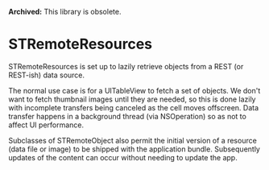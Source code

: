 **Archived:** This library is obsolete.

STRemoteResources
=================

STRemoteResources is set up to lazily retrieve objects from a REST (or REST-ish) data source.

The normal use case is for a UITableView to fetch a set of objects. We don't want to fetch thumbnail images until they are needed, so this is done lazily with incomplete transfers being canceled as the cell moves offscreen. Data transfer happens in a background thread (via NSOperation) so as not to affect UI performance.

Subclasses of STRemoteObject also permit the initial version of a resource (data file or image) to be shipped with the application bundle. Subsequently updates of the content can occur without needing to update the app.


